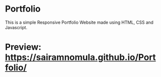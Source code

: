 # Portfolio
This is a simple Responsive Portfolio Website made using HTML, CSS and Javascript.

# Preview: https://sairamnomula.github.io/Portfolio/
